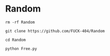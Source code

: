 # Random



`rm -rf Random`




`git clone https://github.com/FUCK-404/Random`





`cd Random`




`python Free.py`
